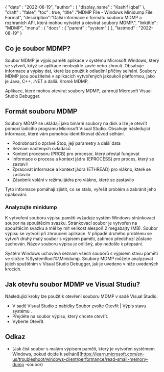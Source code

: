 {
  "date" : "2022-08-19",
  "author" : {
    "display_name" : "Kashif Iqbal"
},
  "draft" : "false",
  "toc" : true,
  "title" :"MDMP File - Windows Minidump File Format",
  "description":"Další informace o formátu souboru MDMP a rozhraních API, která mohou vytvářet a otevírat soubory MDMP.",
  "linktitle" : "MDMP",
  "menu" : {
    "docs" : {
      "parent" : "system"
}
},
  "lastmod" : "2022-08-19"
}

## Co je soubor MDMP?

Soubor MDMP je výpis paměti aplikace v systému Microsoft Windows, který se vytvoří, když se aplikace neobvykle zavře nebo zhroutí. Obsahuje informace a výpisy dat, které lze použít k odladění příčiny selhání. Soubory MDMP jsou použitelné v aplikacích vytvořených jakoukoli platformou, jako je Java, C++, .NET a další. Kromě MDMP,

Aplikace, které mohou otevírat soubory MDMP, zahrnují Microsoft Visual Studio Debugger.

## Formát souboru MDMP

Soubory MDMP se ukládají jako binární soubory na disk a lze je otevřít pomocí ladicího programu Microsoft Visual Studio. Obsahuje následující informace, které vám pomohou identifikovat důvod selhání.

* Podrobnosti o zprávě Stop, její parametry a další data
* Seznam načtených ovladačů
* Kontext procesoru (PRCB) pro procesor, který přestal fungovat
* Informace o procesu a kontext jádra (EPROCESS) pro proces, který se zastavil
* Zpracovat informace a kontext jádra (ETHREAD) pro vlákno, které se zastavilo
* Zásobník volání v režimu jádra pro vlákno, které se zastavilo

Tyto informace pomáhají zjistit, co se stalo, vyřešit problém a zabránit jeho opakování.

### Analyzujte minidump

K vytvoření souboru výpisu paměti vyžaduje systém Windows stránkovací soubor na spouštěcím svazku. Stránkovací soubor je vytvořen na spouštěcím svazku a měl by mít velikost alespoň 2 megabajty (MB). Soubor výpisu se vytvoří při zhroucení aplikace. V případě druhého problému se vytvoří druhý malý soubor s výpisem paměti, zatímco předchozí zůstane zachován. Název souboru výpisu je odlišný, aby nedošlo k přepsání.

Systém Windows uchovává seznam všech souborů s výpisem stavu paměti ve složce %SystemRoot%\Minidump. Soubory MDMP můžete analyzovat jejich spuštěním v Visual Studio Debugger, jak je uvedeno v níže uvedených krocích.

## Jak otevřu soubor MDMP ve Visual Studiu?

Následující kroky lze použít k otevření souboru MDMP v sadě Visual Studio.

* V sadě Visual Studio z nabídky Soubor zvolte Otevřít | Výpis stavu systému .
* Přejděte na soubor výpisu, který chcete otevřít.
* Vyberte Otevřít.

## Odkaz

* [Jak číst soubor s malým výpisem paměti, který je vytvořen systémem Windows, pokud dojde k selhání](https://learn.microsoft.com/en-us/troubleshoot/windows-client/performance/read-small-memory-dump -soubor)

